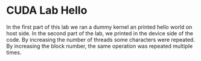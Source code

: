 # CUDA Lab Hello
In the first part of this lab we ran a dummy kernel an printed hello world on host side.
In the second part of the lab, we printed in the device side of the code. By increasing the number of threads some characters were repeated. By increasing the block number, the same operation was repeated multiple times.